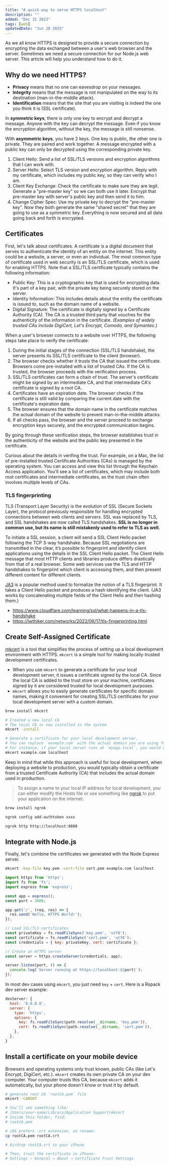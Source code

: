 ```yaml
---
title: "A quick way to serve HTTPS localhost"
description: ""
added: "Dec 31 2023"
tags: [web]
updatedDate: "Jun 20 2025"
---
```


As we all know HTTPS is designed to provide a secure connection by encrypting the data exchanged between a user's web browser and the server. Sometimes we need a secure connection for our Node.js web server. This article will help you understand how to do it.

## Why do we need HTTPS?
- **Privacy** means that no one can eavesdrop on your messages.
- **Integrity** means that the message is not manipulated on the way to its destination (man-in-the-middle attack).
- **Identification** means that the site that you are visiting is indeed the one you think it is (SSL certificate).

In **symmetric keys**, there is only one key to encrypt and decrypt a message. Anyone with the key can decrypt the message. Even if you know the encryption algorithm, without the key, the message is still nonsense.

With **asymmetric keys**, you have 2 keys. One key is public, the other one is private. They are paired and work together. A message encrypted with a public key can only be decrypted using the corresponding private key.

1. Client Hello: Send a list of SSL/TLS versions and encryption algorithms that I can work with.
2. Server Hello: Select TLS version and encryption algorithm. Reply with my certificate, which includes my public key, so they can verify who I am.
3. Client Key Exchange: Check the certificate to make sure they are legit. Generate a "pre-master key" so we can both use it later. Encrypt that pre-master key with server's public key and then send it to him.
4. Change Cipher Spec: Use my private key to decrypt the "pre-master key". Now they both generate the same "shared secret" that they are going to use as a symmetric key. Everything is now secured and all data going back and forth is encrypted.

## Certificates
First, let's talk about certificates. A certificate is a digital document that serves to authenticate the identity of an entity on the internet. This entity could be a website, a server, or even an individual. The most common type of certificate used in web security is an SSL/TLS certificate, which is used for enabling HTTPS. Note that a SSL/TLS certificate typically contains the following information:
- Public Key: This is a cryptographic key that is used for encrypting data. It's part of a key pair, with the private key being securely stored on the server.
- Identity Information: This includes details about the entity the certificate is issued to, such as the domain name of a website.
- Digital Signature: The certificate is digitally signed by a Certificate Authority (CA). The CA is a trusted third party that vouches for the authenticity of the information in the certificate. *(Examples of widely trusted CAs include DigiCert, Let's Encrypt, Comodo, and Symantec.)*

When a user's browser connects to a website over HTTPS, the following steps take place to verify the certificate:

1. During the initial stages of the connection (SSL/TLS handshake), the server presents its SSL/TLS certificate to the client (browser).
2. The browser checks whether it trusts the CA that issued the certificate. Browsers come pre-installed with a list of trusted CAs. If the CA is trusted, the browser proceeds with the verification process.
3. SSL/TLS certificates can form a chain of trust. The server's certificate might be signed by an intermediate CA, and that intermediate CA's certificate is signed by a root CA.
4. Certificates have an expiration date. The browser checks if the certificate is still valid by comparing the current date with the certificate's expiration date.
5. The browser ensures that the domain name in the certificate matches the actual domain of the website to prevent man-in-the-middle attacks.
6. If all checks pass, the browser and the server proceed to exchange encryption keys securely, and the encrypted communication begins.

By going through these verification steps, the browser establishes trust in the authenticity of the website and the public key presented in the certificate.

Curious about the details in verifing the trust. For example, on a Mac, the list of pre-installed trusted Certificate Authorities (CAs) is managed by the operating system. You can access and view this list through the Keychain Access application. You'll see a list of certificates, which may include both root certificates and intermediate certificates, as the trust chain often involves multiple levels of CAs.

### TLS fingerprinting
TLS (Transport Layer Security) is the evolution of SSL (Secure Sockets Layer), the protocol previously responsible for handling encrypted connections between web clients and servers. SSL was replaced by TLS, and SSL handshakes are now called TLS handshakes. **SSL is no longer in common use, but its name is still mistakenly used to refer to TLS as well.**

To initiate a SSL session, a client will send a SSL Client Hello packet following the TCP 3-way handshake. Because SSL negotiations are transmitted in the clear, it’s possible to fingerprint and identify client applications using the details in the SSL Client Hello packet. The Client Hello message that most HTTP clients and libraries produce differs drastically from that of a real browser. Some web services use the TLS and HTTP handshakes to fingerprint which client is accessing them, and then present different content for different clients.

[JA3](https://github.com/salesforce/ja3) is a popular method used to formalize the notion of a TLS fingerprint. It takes a Client Hello packet and produces a hash identifying the client. (JA3 works by concatenating multiple fields of the Client Hello and then hashing them.)

- https://www.cloudflare.com/learning/ssl/what-happens-in-a-tls-handshake
- https://lwthiker.com/networks/2022/06/17/tls-fingerprinting.html

## Create Self-Assigned Certificate
[mkcert](https://github.com/FiloSottile/mkcert) is a tool that simplifies the process of setting up a local development environment with HTTPS. `mkcert` is a simple tool for making locally-trusted development certificates.

- When you use `mkcert` to generate a certificate for your local development server, it issues a certificate signed by the local CA. Since the local CA is added to the trust store on your machine, certificates signed by it are considered trusted for local development purposes.
- `mkcert` allows you to easily generate certificates for specific domain names, making it convenient for creating SSL/TLS certificates for your local development server with a custom domain.

```sh
brew install mkcert

# Created a new local CA
# The local CA is now installed in the system
mkcert -install

# Generate a certificate for your local development server.
# You can replace `example.com` with the actual domain you are using for local development.
# For instance, if your local server runs at `myapp.local`, you would use `mkcert myapp.local`.
mkcert example.com localhost
```

Keep in mind that while this approach is useful for local development, when deploying a website to production, you would typically obtain a certificate from a trusted Certificate Authority (CA) that includes the actual domain used in production.

> To assign a name to your local IP address for local development, you can either modify the Hosts file or use something like [ngrok](https://ngrok.com/docs/getting-started) to put your application on the internet.

```sh
brew install ngrok

ngrok config add-authtoken xxxx

ngrok http http://localhost:8080
```

## Integrate with Node.js
Finally, let's combine the certificates we generated with the Node Express server.

```sh
mkcert -key-file key.pem -cert-file cert.pem example.com localhost
```

```js
import https from 'https';
import fs from 'fs';
import express from 'express';

const app = express();
const port = 3000;

app.get('/', (req, res) => {
  res.send('Hello, HTTPS World!');
});

// Load SSL/TLS certificates
const privateKey = fs.readFileSync('key.pem', 'utf8');
const certificate = fs.readFileSync('cert.pem', 'utf8');
const credentials = { key: privateKey, cert: certificate };

// Create an HTTPS server
const server = https.createServer(credentials, app);

server.listen(port, () => {
  console.log(`Server running at https://localhost:${port}`);
});
```

In most dev cases using `mkcert`, you just need `key` + `cert`. Here is a Rspack dev server example:

```js
devServer: {
  host: '0.0.0.0',
  server: {
    type: 'https',
    options: {
      key: fs.readFileSync(path.resolve(__dirname, 'key.pem')),
      cert: fs.readFileSync(path.resolve(__dirname, 'cert.pem')),
    },
  },
}
```

## Install a certificate on your mobile device
Browsers and operating systems only trust known, public CAs (like Let's Encrypt, DigiCert, etc.). `mkcert` creates its own private CA on your dev computer. Your computer trusts this CA, because `mkcert` adds it automatically, but your phone doesn't know or trust it by default.

```sh
# generate root CA `rootCA.pem` file
mkcert -CAROOT

# You’ll see something like:
# /Users/your-name/Library/Application Support/mkcert
# Inside this folder, find:
# rootCA.pem

# iOS prefers .crt extension, so rename:
cp rootCA.pem rootCA.crt

# Airdrop rootCA.crt to your iPhone

# Then, trust the certificate in iPhone:
# Settings → General → About → Certificate Trust Settings
```
